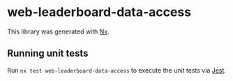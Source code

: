 # web-leaderboard-data-access

This library was generated with [Nx](https://nx.dev).

## Running unit tests

Run `nx test web-leaderboard-data-access` to execute the unit tests via [Jest](https://jestjs.io).
